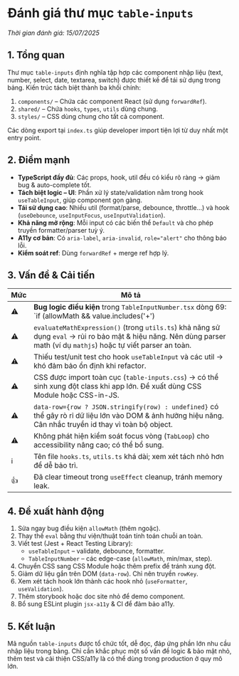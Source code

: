 # Đánh giá thư mục `table-inputs`

*Thời gian đánh giá: 15/07/2025*

## 1. Tổng quan
Thư mục `table-inputs` định nghĩa tập hợp các component nhập liệu (text, number, select, date, textarea, switch) được thiết kế để tái sử dụng trong bảng. Kiến trúc tách biệt thành ba khối chính:

1. `components/` – Chứa các component React (sử dụng `forwardRef`).
2. `shared/` – Chứa `hooks`, `types`, `utils` dùng chung.
3. `styles/` – CSS dùng chung cho tất cả component.

Các dòng export tại `index.ts` giúp developer import tiện lợi từ duy nhất một entry point.

## 2. Điểm mạnh
- **TypeScript đầy đủ**: Các props, hook, util đều có kiểu rõ ràng → giảm bug & auto-complete tốt.
- **Tách biệt logic – UI**: Phần xử lý state/validation nằm trong hook `useTableInput`, giúp component gọn gàng.
- **Tái sử dụng cao**: Nhiều util (format/parse, debounce, throttle…) và hook (`useDebounce`, `useInputFocus`, `useInputValidation`).
- **Khả năng mở rộng**: Mỗi input có các biến thể `Default` và cho phép truyền formatter/parser tuỳ ý.
- **A11y cơ bản**: Có `aria-label`, `aria-invalid`, `role="alert"` cho thông báo lỗi.
- **Kiểm soát ref**: Dùng `forwardRef` + merge ref hợp lý.

## 3. Vấn đề & Cải tiến
| Mức | Mô tả |
|-----|-------|
|⚠️| **Bug logic điều kiện** trong `TableInputNumber.tsx` dòng 69: `if (allowMath && value.includes('+') || value.includes('-') || ...)` do thứ tự ưu tiên toán tử. Cần thêm ngoặc `if (allowMath && (value.includes('+') || value.includes('-') || ...))`.|
|⚠️| `evaluateMathExpression()` (trong `utils.ts`) khả năng sử dụng `eval` → rủi ro bảo mật & hiệu năng. Nên dùng parser math (ví dụ `mathjs`) hoặc tự viết parser an toàn. |
|⚠️| Thiếu test/unit test cho hook `useTableInput` và các util → khó đảm bảo ổn định khi refactor. |
|⚠️| CSS được import toàn cục (`table-inputs.css`) → có thể sinh xung đột class khi app lớn. Đề xuất dùng CSS Module hoặc CSS-in-JS. |
|⚠️| `data-row={row ? JSON.stringify(row) : undefined}` có thể gây rò rỉ dữ liệu lớn vào DOM & ảnh hưởng hiệu năng. Cân nhắc truyền id thay vì toàn bộ object. |
|⚠️| Không phát hiện kiểm soát focus vòng (`TabLoop`) cho accessibility nâng cao; có thể bổ sung. |
|ℹ️| Tên file `hooks.ts`, `utils.ts` khá dài; xem xét tách nhỏ hơn để dễ bảo trì. |
|👍| Đã clear timeout trong `useEffect` cleanup, tránh memory leak. |

## 4. Đề xuất hành động
1. Sửa ngay bug điều kiện `allowMath` (thêm ngoặc).
2. Thay thế `eval` bằng thư viện/thuật toán tính toán chuỗi an toàn.
3. Viết test (Jest + React Testing Library):
   - `useTableInput` – validate, debounce, formatter.
   - `TableInputNumber` – các edge-case (`allowMath`, min/max, step).
4. Chuyển CSS sang CSS Module hoặc thêm prefix để tránh xung đột.
5. Giảm dữ liệu gắn trên DOM (`data-row`). Chỉ nên truyền `rowKey`.
6. Xem xét tách hook lớn thành các hook nhỏ (`useFormatter`, `useValidation`).
7. Thêm storybook hoặc doc site nhỏ để demo component.
8. Bổ sung ESLint plugin `jsx-a11y` & CI để đảm bảo a11y.

## 5. Kết luận
Mã nguồn `table-inputs` được tổ chức tốt, dễ đọc, đáp ứng phần lớn nhu cầu nhập liệu trong bảng. Chỉ cần khắc phục một số vấn đề logic & bảo mật nhỏ, thêm test và cải thiện CSS/a11y là có thể dùng trong production ở quy mô lớn.
